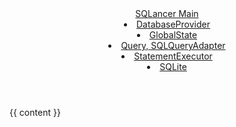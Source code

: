 <head-bottom>
  <link rel="stylesheet" href="{{baseUrl}}/stylesheets/main.css">
</head-bottom>

<header sticky>
  <navbar type="dark">
    <a slot="brand" href="{{baseUrl}}/index.html" title="Home" class="navbar-brand">SQLancer Main</a>
    <li><a href="{{baseUrl}}/databaseProvider.md" class="nav-link">DatabaseProvider</a></li>
    <li><a href="{{baseUrl}}/globalState.md" class="nav-link">GlobalState</a></li>
    <li><a href="{{baseUrl}}/query.md" class="nav-link">Query, SQLQueryAdapter</a></li>
    <li><a href="{{baseUrl}}/statementExecutor.md" class="nav-link">StatementExecutor</a></li>
    <li><a href="{{baseUrl}}/SQLite.md" class="nav-link">SQLite</a></li>
  </navbar>
</header>

<div id="flex-body">
  <div id="content-wrapper">
    {{ content }}
  </div>
  <!-- <nav id="page-nav">
    <div class="nav-component slim-scroll">
      <page-nav />
    </div>
  </nav> -->
  <scroll-top-button></scroll-top-button>
</div>


